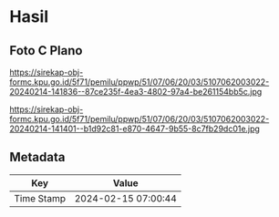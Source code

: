 # Hasil

## Foto C Plano

https://sirekap-obj-formc.kpu.go.id/5f71/pemilu/ppwp/51/07/06/20/03/5107062003022-20240214-141836--87ce235f-4ea3-4802-97a4-be261154bb5c.jpg

https://sirekap-obj-formc.kpu.go.id/5f71/pemilu/ppwp/51/07/06/20/03/5107062003022-20240214-141401--b1d92c81-e870-4647-9b55-8c7fb29dc01e.jpg


## Metadata

| Key        | Value               |
| ---------- | ------------------- |
| Time Stamp | 2024-02-15 07:00:44 |



